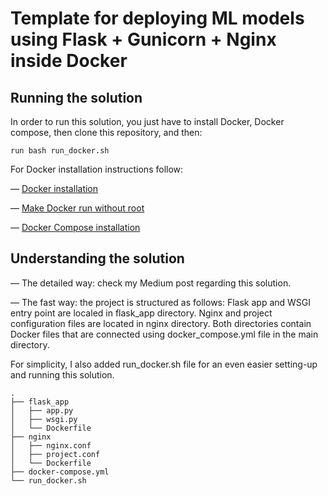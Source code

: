 # Template for deploying ML models using Flask + Gunicorn + Nginx inside Docker

## Running the solution

In order to run this solution, you just have to install Docker, Docker compose, then clone this repository, and then:
```
run bash run_docker.sh
```

For Docker installation instructions follow:

— [Docker installation](https://medium.com/r/?url=https%3A%2F%2Fdocs.docker.com%2Fengine%2Finstall%2Fubuntu%2F)

— [Make Docker run without root](https://medium.com/r/?url=https%3A%2F%2Fdocs.docker.com%2Fengine%2Finstall%2Flinux-postinstall%2F)

— [Docker Compose installation](https://medium.com/r/?url=https%3A%2F%2Fdocs.docker.com%2Fcompose%2Finstall%2F)

## Understanding the solution

— The detailed way: check my Medium post regarding this solution.

— The fast way: the project is structured as follows: Flask app and WSGI entry point are localed in flask_app directory. Nginx and project configuration files are located in nginx directory. Both directories contain Docker files that are connected using docker_compose.yml file in the main directory. 
  
   For simplicity, I also added run_docker.sh file for an even easier setting-up and running this solution. 
```
.
├── flask_app 
│   ├── app.py          
│   ├── wsgi.py
│   └── Dockerfile
├── nginx
│   ├── nginx.conf          
│   ├── project.conf
│   └── Dockerfile
├── docker-compose.yml
└── run_docker.sh
```
